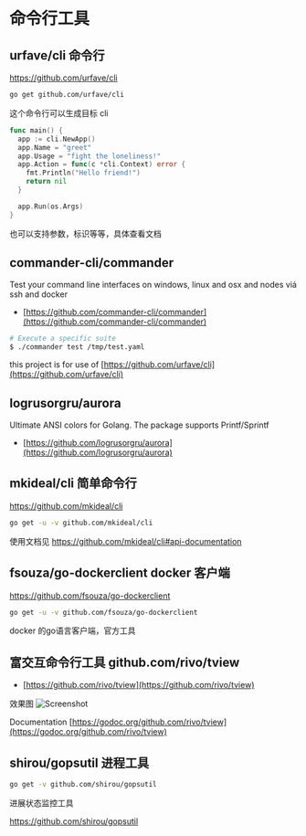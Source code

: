 # 命令行工具

## urfave/cli 命令行

<https://github.com/urfave/cli>

```sh
go get github.com/urfave/cli
```

这个命令行可以生成目标 cli

```go
func main() {
  app := cli.NewApp()
  app.Name = "greet"
  app.Usage = "fight the loneliness!"
  app.Action = func(c *cli.Context) error {
    fmt.Println("Hello friend!")
    return nil
  }

  app.Run(os.Args)
}
```

也可以支持参数，标识等等，具体查看文档

## commander-cli/commander

Test your command line interfaces on windows, linux and osx and nodes viá ssh and docker

- [https://github.com/commander-cli/commander](https://github.com/commander-cli/commander)

```bash
# Execute a specific suite
$ ./commander test /tmp/test.yaml
```

this project is for use of [https://github.com/urfave/cli](https://github.com/urfave/cli)

## logrusorgru/aurora

Ultimate ANSI colors for Golang. The package supports Printf/Sprintf

- [https://github.com/logrusorgru/aurora](https://github.com/logrusorgru/aurora)

## mkideal/cli 简单命令行

<https://github.com/mkideal/cli>

```sh
go get -u -v github.com/mkideal/cli
```

使用文档见 <https://github.com/mkideal/cli#api-documentation>

## fsouza/go-dockerclient docker 客户端

<https://github.com/fsouza/go-dockerclient>

```sh
go get -u -v github.com/fsouza/go-dockerclient
```

docker 的go语言客户端，官方工具

## 富交互命令行工具 github.com/rivo/tview

- [https://github.com/rivo/tview](https://github.com/rivo/tview)

效果图
![Screenshot](https://raw.githubusercontent.com/rivo/tview/master/tview.gif)

Documentation [https://godoc.org/github.com/rivo/tview](https://godoc.org/github.com/rivo/tview)


## shirou/gopsutil 进程工具

```sh
go get -v github.com/shirou/gopsutil
```

进展状态监控工具

https://github.com/shirou/gopsutil

